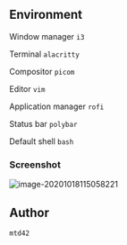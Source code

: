 ## Environment

Window manager `i3`

Terminal `alacritty`

Compositor `picom`

Editor `vim`

Application manager `rofi`

Status bar `polybar`

Default shell `bash`

### Screenshot

![image-20201018115058221](/home/mtd42/.config/Typora/typora-user-images/image-20201018115058221.png)



## Author

 `mtd42`